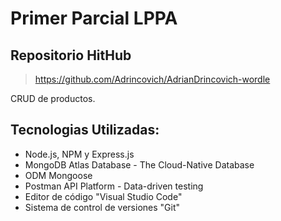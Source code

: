 # Primer Parcial LPPA

## Repositorio HitHub
>https://github.com/Adrincovich/AdrianDrincovich-wordle


CRUD de productos.


## Tecnologias Utilizadas:
* Node.js, NPM y Express.js<br>
* MongoDB Atlas Database - The Cloud-Native Database<br>
* ODM Mongoose<br>
* Postman API Platform - Data-driven testing<br>
* Editor de código "Visual Studio Code"<br>
* Sistema de control de versiones "Git"<br>